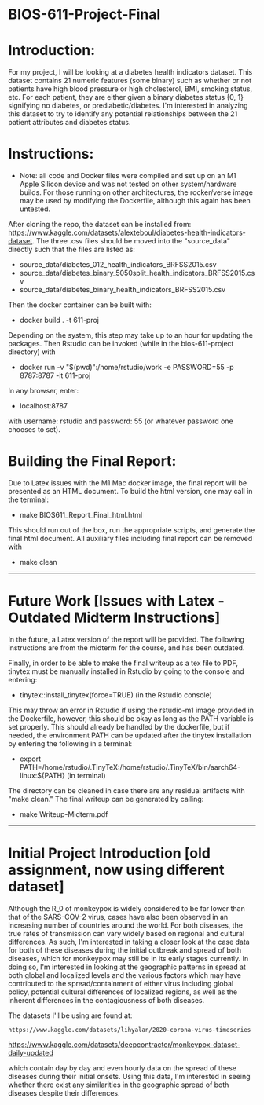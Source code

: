 BIOS-611-Project-Final
===================

# Introduction: 

For my project, I will be looking at a diabetes health indicators dataset. This dataset contains 21 numeric features (some binary) such as whether or not patients have high blood pressure or high cholesterol, BMI, smoking status, etc. For each patient, they are either given a binary diabetes status {0, 1} signifying no diabetes, or prediabetic/diabetes. I'm interested in analyzing this dataset to try to identify any potential relationships between the 21 patient attributes and diabetes status. 


# Instructions:

* Note: all code and Docker files were compiled and set up on an M1 Apple Silicon device and was not tested on other system/hardware builds. For those running on other architectures, the rocker/verse image may be used by modifying the Dockerfile, although this again has been untested. 


After cloning the repo, the dataset can be installed from: https://www.kaggle.com/datasets/alexteboul/diabetes-health-indicators-dataset. The three .csv files should be moved into the "source_data" directly such that the files are listed as:

- source_data/diabetes_012_health_indicators_BRFSS2015.csv
- source_data/diabetes_binary_5050split_health_indicators_BRFSS2015.csv
- source_data/diabetes_binary_health_indicators_BRFSS2015.csv

Then the docker container can be built with: 

- docker build . -t 611-proj   

Depending on the system, this step may take up to an hour for updating the packages. Then Rstudio can be invoked (while in the bios-611-project directory) with 

- docker run -v "$(pwd)":/home/rstudio/work -e PASSWORD=55 -p 8787:8787 -it 611-proj

In any browser, enter: 

- localhost:8787

with username: rstudio and password: 55 (or whatever password one chooses to set).

# Building the Final Report:
Due to Latex issues with the M1 Mac docker image, the final report will be presented as an HTML document. To build the html version, one may call in the terminal: 

- make BIOS611_Report_Final_html.html

This should run out of the box, run the appropriate scripts, and generate the final html document. All auxiliary files including final report can be removed with

- make clean

----------

# Future Work [Issues with Latex - Outdated Midterm Instructions]
In the future, a Latex version of the report will be provided. The following instructions are from the midterm for the course, and has been outdated. 

Finally, in order to be able to make the final writeup as a tex file to PDF, tinytex must be manually installed in Rstudio by going to the console and entering: 

- tinytex::install_tinytex(force=TRUE) (in the Rstudio console)

This may throw an error in Rstudio if using the rstudio-m1 image provided in the Dockerfile, however, this should be okay as long as the PATH variable is set properly. This should already be handled by the dockerfile, but if needed, the environment PATH can be updated after the tinytex installation by entering the following in a terminal: 

- export PATH=/home/rstudio/.TinyTeX:/home/rstudio/.TinyTeX/bin/aarch64-linux:${PATH} (in terminal)

The directory can be cleaned in case there are any residual artifacts with "make clean." The final writeup can be generated by calling: 

- make Writeup-Midterm.pdf


----------

# Initial Project Introduction [old assignment, now using different dataset]

Although the R_0 of monkeypox is widely considered to be far lower than that of the SARS-COV-2 virus, cases have also been observed in an increasing number of countries around the world. For both diseases, the true rates of transmission can vary widely based on regional and cultural differences. As such, I'm interested in taking a closer look at the case data for both of these diseases during the initial outbreak and spread of both diseases, which for monkeypox may still be in its early stages currently. In doing so, I'm interested in looking at the geographic patterns in spread at both global and localized levels and the various factors which may have contributed to the spread/containment of either virus including global policy, potential cultural differences of localized regions, as well as the inherent differences in the contagiousness of both diseases.

The datasets I'll be using are found at: 

	https://www.kaggle.com/datasets/lihyalan/2020-corona-virus-timeseries
  https://www.kaggle.com/datasets/deepcontractor/monkeypox-dataset-daily-updated

which contain day by day and even hourly data on the spread of these diseases during their initial onsets. Using this data, I'm interested in seeing whether there exist any similarities in the geographic spread of both diseases despite their differences. 

